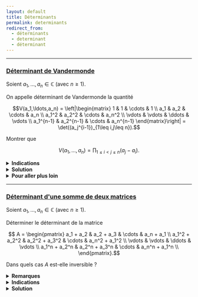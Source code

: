 ```yaml
---
layout: default
title: Déterminants
permalink: determinants
redirect_from:
  - déterminants
  - determinant
  - déterminant
---
```


---

<h3 id="determinant-de-vandermonde">
  <a href="#determinant-de-vandermonde" class="header">
  Déterminant de Vandermonde</a>
</h3>

Soient $a_1,\ldots,a_n\in\mathbb{C}$ (avec $n\geq 1$).

On appelle déterminant de Vandermonde la quantité

$$V(a_1,\ldots,a_n) = \left|\begin{matrix}
1 & 1 & \cdots & 1 \\
a_1 & a_2 & \cdots & a_n \\
a_1^2 & a_2^2 & \cdots & a_n^2 \\
\vdots & \vdots & \ddots & \vdots \\
a_1^{n-1} & a_2^{n-1} & \cdots & a_n^{n-1}
\end{matrix}\right| = \det((a_j^{i-1})_{1\leq i,j\leq n}).$$

Montrer que

$$V(a_1,\ldots,a_n) = \prod_{1\leq i<j\leq n} (a_j-a_i).$$

<details>
  <summary><b>Indications</b></summary>
    Considérer le polynôme $P(X) = V(a_1,\ldots,a_{n-1},X)$, développer par rapport à la dernière colonne et analyser les racines.
</details>

<details>
  <summary><b>Solution</b></summary>
    On prouve par récurrence sur $n\geq 1$.<br>
    Pour $n=1$, on a $\displaystyle V(a_1) = 1 = \prod_{1\leq i<j\leq 1} (a_j-a_i)$ (produit vide).<br>
    Supposons que la formule est vraie pour $n-1\geq 1$.<br>
    S'il existe $i,j\in\{1,\ldots,n\}$ distincts tels que $a_i=a_j$, alors deux colonnes sont égales et le déterminant est nul et la formule est vérifiée.<br>
    On suppose désormais que les $a_i$ sont distincts deux à deux.<br>
    En développant par rapport à la dernière colonne, on remarque que
    $$x\in\mathbb C\mapsto V(a_1,\ldots,a_{n-1},x) = \left|\begin{matrix}
    1 & 1 & \cdots & 1 \\
    a_1 & a_2 & \cdots & x \\
    a_1^2 & a_2^2 & \cdots & x^2 \\
    \vdots & \vdots & \ddots & \vdots \\
    a_1^{n-1} & a_2^{n-1} & \cdots & x^{n-1}
    \end{matrix}\right|$$
    est une fonction polynomiale de degré au plus $n-1$.<br>
    Ainsi, en posant $P(X) = V(a_1,\ldots,a_{n-1},X)$, on a $P\in\mathbb{C}_{n-1}[X]$.<br>
    Le coefficient de $X^{n-1}$ dans $P$ vaut $V(a_1,\ldots,a_{n-1})$.<br>
    Par hypothèse de récurrence, on a $\displaystyle V(a_1,\ldots,a_{n-1}) = \prod_{1\leq i<j\leq n-1} (a_j-a_i)\neq 0$ comme produit de termes non nuls, donc $P$ est de degré $n-1$.<br>
    De plus, $P(a_i) = 0$ pour tout $1\leq i\leq n-1$ car deux colonnes sont égales lorsque $x=a_i$.<br>
    Ainsi, puisque les $a_i$ sont distincts deux à deux, $P$ est scindé et on a
    $$P(X) = V(a_1,\ldots,a_{n-1}) \prod_{1\leq k\leq n-1} (X-a_k).$$
    D'où
    $$\begin{align*}
    V(a_1,\ldots,a_n) &= P(a_n)\\
    &= V(a_1,\ldots,a_{n-1}) \prod_{1\leq k\leq n-1} (a_n-a_k)\\
    &= \prod_{1\leq i < j \leq n-1} (a_j-a_i)\prod_{1\leq k\leq n-1} (a_n-a_k)\\
    &= \prod_{1\leq i < j < n} (a_j-a_i)\prod_{1\leq i < j = n} (a_j-a_i)\\
    &= \prod_{1\leq i < j\leq n} (a_j-a_i).
    \end{align*}$$
    Ce qui conclut la preuve par récurrence.
</details>

<details>
  <summary><b>Pour aller plus loin</b></summary>
    <ul>
      <li>
        <a href="#determinant-somme-2-vandermonde">Déterminant d'une somme de deux matrices</a>
      </li>
    </ul>
</details>

---

<h3 id="determinant-somme-2-vandermonde">
  <a href="#determinant-somme-2-vandermonde" class="header">
  Déterminant d'une somme de deux matrices</a>
</h3>

Soient $a_1,\ldots,a_n\in\mathbb{C}$ (avec $n\geq 1$).

Déterminer le déterminant de la matrice

$$ A = \begin{pmatrix}
a_1 + a_2 & a_2 + a_3 & \cdots & a_n + a_1 \\
a_1^2 + a_2^2 & a_2^2 + a_3^2 & \cdots & a_n^2 + a_1^2 \\
\vdots & \vdots & \ddots & \vdots \\
a_1^n + a_2^n & a_2^n + a_3^n & \cdots & a_n^n + a_1^n \\
\end{pmatrix}.$$

Dans quels cas $A$ est-elle inversible ?

<details>
  <summary><b>Remarques</b></summary>
    Cet exercice semblerait avoir été donné à l'oral MP Mines-Ponts 2024 (voir <a href="https://beos.prepas.org/sujet.php?id=8418" target="_blank">BEOS 8418</a>).
</details>

<details>
  <summary><b>Indications</b></summary>
    Le déterminant est $n$-linéaire et alterné en les colonnes.<br>
    Connaître le déterminant de Vandermonde (voir <a href="#determinant-de-vandermonde">exercice précédent</a>).
</details>

<details>
  <summary><b>Solution</b></summary>
    Notons $C_i = \begin{pmatrix} a_i\\ a_i^2\\ \vdots\\ a_i^n \end{pmatrix}$ pour tout $1\leq i\leq n$.<br>
    Alors
    $$A = \left[C_1 + C_2 | C_2 + C_3 | \cdots | C_n + C_1\right]$$
    (notation pour dire que $A$ est formée des colonnes $C_1 + C_2$, $C_2 + C_3$, $\ldots$, $C_n + C_1$).<br>
    Par $n$-linéarité du déterminant, on a
    $$\det(A) = \sum_{i_1\in\{1,2\}}\sum_{i_2\in\{2,3\}}\cdots\sum_{i_n\in\{n,1\}}\det\left[C_{i_1} | C_{i_2} | \cdots | C_{i_n}\right].$$
    Dès qu'il existe $i_j$ et $i_k$ tels que $i_j = i_k$ pour $j\neq k$, le déterminant est nul car deux colonnes sont égales.<br>
    Si $i_1=1$, alors il faut que $i_n = n$ pour que le déterminant soit non nul, et donc $i_{n-1} = n-1$, etc.<br>
    Si $i_1=2$, alors il faut que $i_2 = 3$, $i_3 = 4$, etc.<br>
    Donc
    $$\det(A) = \det\left[C_1 | C_2 | \cdots | C_n\right] + \det\left[C_2 | C_3 | \cdots | C_1\right].$$
    En échangeant les colonnes de la deuxième matrice $n-1$ fois, on obtient
    $$\det(A) = \det\left[C_1 | C_2 | \cdots | C_n\right] + (-1)^{n-1}\det\left[C_1 | C_2 | \cdots | C_n\right] = (1+(-1)^{n-1})\det\left[C_1 | C_2 | \cdots | C_n\right].$$
    Ainsi, si $n$ est pair, on a $\det(A) = 0$.<br>
    Si $n$ est impair, on doit calculer
    $$\det\left[C_1 | C_2 | \cdots | C_n\right] = \det\begin{pmatrix}
    a_1 & a_2 & \cdots & a_n \\
    a_1^2 & a_2^2 & \cdots & a_n^2 \\
    \vdots & \vdots & \ddots & \vdots \\
    a_1^n & a_2^n & \cdots & a_n^n
    \end{pmatrix}=a_1\dots a_n\det\begin{pmatrix}
    1 & 1 & \cdots & 1 \\
    a_1 & a_2 & \cdots & a_n \\
    \vdots & \vdots & \ddots & \vdots \\
    a_1^{n-1} & a_2^{n-1} & \cdots & a_n^{n-1}.
    \end{pmatrix}$$
    En reconnaissant le déterminant de Vandermonde (traité dans l'<a href="#determinant-de-vandermonde">exercice précédent</a>), on a donc
    $$\det(A) = 2\prod_{k=1}^n a_k\prod_{1\leq i<j\leq n} (a_j-a_i).$$
    Ainsi, $A$ est inversible si et seulement si $n$ est impair, les $a_i$ sont deux à deux distincts et tous non nuls.
</details>

---

<h3 id="determinant-application-transposee">
  <a href="#determinant-application-transposee" class="header">
  Déterminant de l'application transposée</a>
</h3>

On considère l'endomorphisme $\varphi: M\mapsto M^T$ de $\mathcal{M}_n(\mathbb{R})$. Calculer le déterminant de $\varphi$.

<details>
  <summary><b>Remarques</b></summary>
    Cet exercice semblerait avoir été donné à l'oral PC X-ESPCI 2019 (voir <a href="https://beos.prepas.org/sujet.php?id=5473" target="_blank">BEOS 5473</a>).
</details>

<details>
  <summary><b>Indications</b></summary>
    Remarquer que l'endomorphisme $\varphi$ est une symétrie de $\mathcal{M}_n(\mathbb{R})$.
</details>

<details>
  <summary><b>Solution</b></summary>
    Puisque $(M^T)^T = M$, on a clairement $\varphi^2 = \operatorname{Id}$. Ainsi, $\varphi$ est une symétrie de $\mathcal{M}_n(\mathbb{R})$.<br>
    On sait alors que ses valeurs propres sont dans $\{-1,1\}$ (car $X^2-1 = (X-1)(X+1)$ est un polynôme annulateur de $\varphi$).<br>
    Donc
    $$\det(\varphi) = (-1)^{\text{nombre de valeurs propres égales à }-1}$$
    (on savait déjà que $\det(\varphi) = \pm 1$ car $\det(\varphi)^2 = \det(\varphi^2) = \det(\operatorname{Id}) = 1$).<br><br>
    On cherche à déterminer l'espace propre $E_{-1}$ associé à la valeur propre $-1$.<br>
    Soit $M\in\mathcal{M}_n(\mathbb{R})$. On a
    $$M\in E_{-1} \iff \varphi(M) = -M \iff M^T = -M \iff M\in\mathcal{A}_n(\mathbb{R}),$$
    où $\mathcal{A}_n(\mathbb{R})$ est l'ensemble des matrices antisymétriques de $\mathcal{M}_n(\mathbb{R})$.<br>
    Donc $E_{-1} = \mathcal{A}_n(\mathbb{R})$.<br>
    Or, $\mathcal{A}_n(\mathbb{R}) = \operatorname{Vect}((E_{ij} - E_{ji})_{1\leq i<j\leq n})$ où $E_{ij}$ est la matrice élémentaire dont tous les coefficients sont nuls sauf celui de la $i$-ème ligne et de la $j$-ème colonne qui vaut $1$.<br>
    Ainsi, $\displaystyle \dim(\mathcal{A}_n(\mathbb{R})) = \frac{n(n-1)}{2}$ (c'est $\displaystyle \binom{n}{2}$ car on choisit $2$ indices parmi $n$).<br>
    Remarque : on pouvait voir que $\mathcal{M}_n(\mathbb{R}) = \mathcal{S}_n(\mathbb{R})\oplus\mathcal{A}_n(\mathbb{R})$ et puisque $\dim(\mathcal{S}_n(\mathbb{R})) = \frac{n(n+1)}{2}$, on a $\dim(\mathcal{A}_n(\mathbb{R})) = n^2 - \frac{n(n+1)}{2} = \frac{n(n-1)}{2}$.<br>
    Donc
    $$\det(\varphi) = (-1)^{\frac{n(n-1)}{2}}.$$
    On a $\displaystyle \det(\varphi) = 1 \iff \frac{n(n-1)}{2}\equiv 0\ [2] \iff n(n-1)\equiv 0\ [4] \iff n\equiv 0\ [4] \text{ ou } n\equiv 1\ [4].$<br>
    Ainsi,
    $$\begin{cases}
    \det(\varphi) = 1 & \text{si } n\equiv 0\ [4] \text{ ou } n\equiv 1\ [4],\\
    \det(\varphi) = -1 & \text{si } n\equiv 2\ [4] \text{ ou } n\equiv 3\ [4].
    \end{cases}$$
</details>

---
